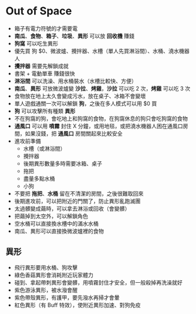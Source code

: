 # Out of Space

* 箱子有電力符號的才需要電
* **南瓜**、**食物**、**箱子**、**垃圾**、**異形** 可以放 **回收機** 賺錢
* **狗窩** 可以吃生異形
* 優先買 狗 $0、微波爐、攪拌器、水槽（單人先買淋浴間）、水桶、澆水機器人
* **攪拌器** 需要先解鎖成就
* 書架 + 電動單車 賺錢很快
* **淋浴間** 可以洗澡、用水桶裝水（水槽比較快、方便）
* **南瓜**、**異形** 可放微波爐變 **沙拉**、**烤雞**，**沙拉** 可以吃 2 次，**烤雞** 可以吃 3 次
* 食物放在地上太久會變成污水，放在桌子、冰箱不會變壞
* 單人遊戲通關一次可以解鎖 **狗**，之後在多人模式可以用 $0 買
* **狗** 可以攻擊所有種類 **異形**
* 不在狗窩的狗，會吃地上和狗窩的食物，在狗窩休息的狗只會吃狗窩的食物
* **通風口** 可以用 **噴霧** 封住 X 分鐘，或用地毯，或把澆水機器人困在通風口房間，如果沒錢，把 **通風口** 房間關起來比較安全
* 進攻前準備
  * 水槽（或淋浴間）
  * 攪拌器
  * 後期異形數量多時需要冰箱、桌子
  * 拖把
  * 盡量多點水桶
  * 小狗
* 不要把 **拖把**、**水桶** 留在不清潔的房間，之後很難取回來
* 後期進攻前，可以把附近的門關了，防止異形亂跑滅團
* 太過髒變成繭時，可以拿去淋浴或回收（會變髒）
* 把繭掉到太空外，可以解鎖角色
* 空水桶可以直接換水槽中的滿水水桶
* 南瓜、異形可以直接換微波爐裡的食物

## 異形

* 飛行異形要用水桶、狗攻擊
* 綠色香菇異形會消耗附近玩家體力
* 碰到、拿起帶刺異形會變髒，用噴霧封住才安全，但一般殺掉再洗澡就好
* 紫色游泳異形，被水潑會醒
* 紫色帶殼異形，有護甲，要先潑水再掃才會暈
* 紅色異形（有 Buff 特效），使附近異形加速、對狗免疫
